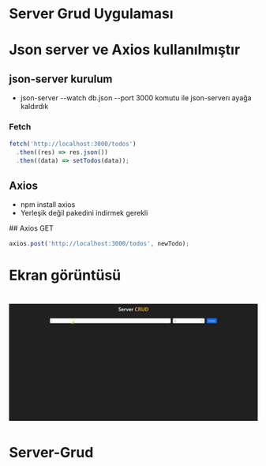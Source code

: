 # Server Grud Uygulaması

# Json server ve Axios kullanılmıştır

## json-server kurulum

- json-server --watch db.json --port 3000 komutu ile json-serverı ayağa kaldırdık

### Fetch

```js
fetch('http://localhost:3000/todos')
  .then((res) => res.json())
  .then((data) => setTodos(data));
```

## Axios

- npm install axios
- Yerleşik değil pakedini indirmek gerekli

## Axios GET

```js
axios.post('http://localhost:3000/todos', newTodo);
```

# Ekran görüntüsü

# ![](basit.gif)
# Server-Grud
